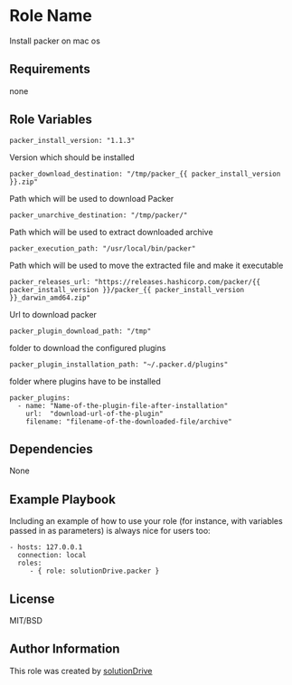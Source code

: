 Role Name
=========
Install packer on mac os

Requirements
------------
none

Role Variables
--------------

``` 
packer_install_version: "1.1.3"
```
Version which should be installed

```
packer_download_destination: "/tmp/packer_{{ packer_install_version }}.zip"
```
Path which will be used to download Packer

``` 
packer_unarchive_destination: "/tmp/packer/"
```
Path which will be used to extract downloaded archive

```
packer_execution_path: "/usr/local/bin/packer"
```
Path which will be used to move the extracted file and make it executable

```
packer_releases_url: "https://releases.hashicorp.com/packer/{{ packer_install_version }}/packer_{{ packer_install_version }}_darwin_amd64.zip"
```
Url to download packer

```
packer_plugin_download_path: "/tmp"
```
folder to download the configured plugins

``` 
packer_plugin_installation_path: "~/.packer.d/plugins"
```
folder where plugins have to be installed

```
packer_plugins:
  - name: "Name-of-the-plugin-file-after-installation"
    url:  "download-url-of-the-plugin"
    filename: "filename-of-the-downloaded-file/archive"
```
Dependencies
------------
None

Example Playbook
----------------

Including an example of how to use your role (for instance, with variables passed in as parameters) is always nice for users too:

    - hosts: 127.0.0.1
      connection: local
      roles:
         - { role: solutionDrive.packer }

License
-------
MIT/BSD

Author Information
------------------

This role was created by [solutionDrive](http://solutiondrive.de)
